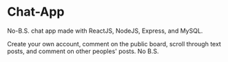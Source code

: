 # Chat-App

No-B.S. chat app made with ReactJS, NodeJS, Express, and MySQL.

Create your own account, comment on the public board, scroll through text posts, and comment on other peoples' posts. No B.S.
